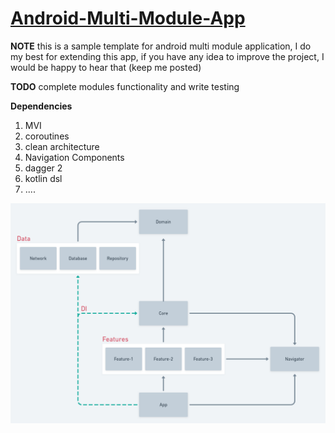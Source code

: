 # [Android-Multi-Module-App](https://github.com/emamagic/Android-Multi-Module)

**NOTE**
this is a sample template for android multi module application, I do my best for extending this app,
if you have any idea to improve the project, I would be happy to hear that (keep me posted)

**TODO**
complete modules functionality and write testing

**Dependencies**
1. MVI
2. coroutines
3. clean architecture 
4. Navigation Components
5. dagger 2
6. kotlin dsl
7. ....

<img src="/photo/multi_module_diagram.png">

